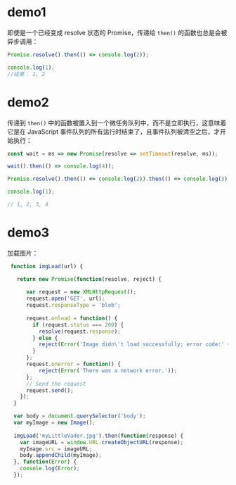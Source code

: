 # demo1

即使是一个已经变成 resolve 状态的 Promise，传递给 `then()` 的函数也总是会被异步调用：

```js
Promise.resolve().then(() => console.log(2));

console.log(1); 
//结果： 1, 2
```

# demo2

传递到 `then()` 中的函数被置入到一个微任务队列中，而不是立即执行，这意味着它是在 JavaScript 事件队列的所有运行时结束了，且事件队列被清空之后，才开始执行：

```js
const wait = ms => new Promise(resolve => setTimeout(resolve, ms));

wait().then(() => console.log(4));

Promise.resolve().then(() => console.log(2)).then(() => console.log(3));

console.log(1);

// 1, 2, 3, 4
```

# demo3

加载图片：

~~~js
 function imgLoad(url) {

   return new Promise(function(resolve, reject) {
     
      var request = new XMLHttpRequest();
      request.open('GET', url);
      request.responseType = 'blob';
      
      request.onload = function() {
        if (request.status === 200) {
          resolve(request.response);
        } else {
          reject(Error('Image didn\'t load successfully; error code:' + request.statusText));
        }
      };
      request.onerror = function() {
          reject(Error('There was a network error.'));
      };
      // Send the request
      request.send();
    });
  }

  var body = document.querySelector('body');
  var myImage = new Image();
  
  imgLoad('myLittleVader.jpg').then(function(response) {
    var imageURL = window.URL.createObjectURL(response);
    myImage.src = imageURL;
    body.appendChild(myImage);
  }, function(Error) {
    console.log(Error);
  });
~~~











